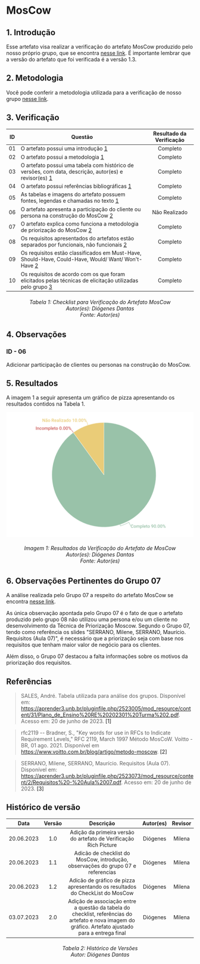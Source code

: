 # MosCow

## 1. Introdução
Esse artefato visa realizar a verificação do artefato MosCow produzido pelo nosso próprio grupo, que se encontra [nesse link](https://requisitos-de-software.github.io/2023.1-Twitch/elicitacao/priorizacao/).
É importante lembrar que a versão do artefato que foi verificada é a versão 1.3. 

## 2. Metodologia
Você pode conferir a metodologia utilizada para a verificação de nosso grupo [nesse link](https://requisitos-de-software.github.io/2023.1-Twitch/verificacao_grupo01/planejamento/).

## 3. Verificação

| ID |Questão| Resultado da Verificação |
| :---: | --- | :---: |
| 01 | O artefato possui uma introdução [1](#1)| Completo |
| 02 | O artefato possui a metodologia  [1](#1)| Completo |
| 03 | O artefato possui uma tabela com histórico de versões, com data, descrição, autor(es) e revisor(es)  [1](#1)| Completo |
| 04 | O artefato possui referências bibliográficas  [1](#1)| Completo |
| 05 | As tabelas e imagens do artefato possuem fontes, legendas e chamadas no texto [1](#1)| Completo |
| 06 | O artefato apresenta a participação do cliente ou persona na construção do MosCow [2](#1)| Não Realizado |
| 07 | O artefato explica como funciona a metodologia de priorização do MosCow [2](#1)| Completo |
| 08 | Os requisitos apresentados do artefatos estão separados por funcionais, não funcionais [2](#1)| Completo |
| 09 | Os requisitos estão classificados em Must-Have, Should-Have, Could-Have, Would/ Want/ Won't- Have [2](#1)| Completo |
| 10 | Os requisitos de acordo com os que foram elicitados pelas técnicas de elicitação utilizadas pelo grupo [3](#1)| Completo |


<h6 align = "center"> Tabela 1: Checklist para Verificação do Artefato MosCow
<br> Autor(es): Diógenes Dantas
<br>Fonte: Autor(es)</h6>

## 4. Observações

### ID - 06

Adicionar participação de clientes ou personas na construção do MosCow.

## 5. Resultados
A imagem 1 a seguir apresenta um gráfico de pizza apresentando os resultados contidos na Tabela 1.

![Resultados MosCow](./imagens/resultado_moscown.png)
<h6 align = "center"> Imagem 1: Resultados da Verificação do Artefato de MosCow
<br> Autor(es): Diógenes Dantas
<br>Fonte: Autor(es)</h6>

## 6. Observações Pertinentes do Grupo 07
A análise realizada pelo Grupo 07 a respeito do artefato MosCow se encontra [nesse link](https://requisitos-de-software.github.io/2023.1-Petz/analise/teste/moscow/).

As única observação apontada pelo Grupo 07 é o fato de que o artefato produzido pelo grupo 08 não utilizou uma persona e/ou um cliente no desenvolvimento da Técnica de Priorização Moscow. Segundo o Grupo 07, tendo como referência os slides "SERRANO, Milene, SERRANO, Maurício. Requisitos (Aula 07)", é necessário que a priorização seja com base nos requisitos que tenham maior valor de negócio para os clientes.

Além disso, o Grupo 07 destacou a falta informações sobre os motivos da priorização dos requisitos.

## Referências

>SALES, André. Tabela utilizada para análise dos grupos. Disponível em: https://aprender3.unb.br/pluginfile.php/2523005/mod_resource/content/31/Plano_de_Ensino%20RE%20202301%20Turma%202.pdf. Acesso em: 20 de junho de 2023. <a id="1">[1]</a>

>rfc2119 -- Bradner, S., "Key words for use in RFCs to Indicate Requirement Levels," RFC 2119, March 1997 Método MosCoW. Voitto - BR, 01 ago. 2021. Disponível em https://www.voitto.com.br/blog/artigo/metodo-moscow. <a id="2">[2]</a>

>SERRANO, Milene, SERRANO, Maurício. Requisitos (Aula 07). Disponível em: https://aprender3.unb.br/pluginfile.php/2523073/mod_resource/content/2/Requisitos%20-%20Aula%2007.pdf. Acesso em: 20 de junho de 2023. <a id="3">[3]</a>

## Histórico de versão
|    Data    | Versão | Descrição                                                                      | Autor(es)  | Revisor  |
| :--------: | :----: | :----------------------------------------------------------------------------: | :--------: | :------: |
| 20.06.2023 | 1.0    | Adição da primeira versão do artefato de Verificação Rich Picture |  Diógenes  | Milena |
| 20.06.2023 | 1.1    | Adicão de checklist do MosCow, introdução, observações do grupo 07 e referencias|   Diógenes   | Milena |
| 20.06.2023 | 1.2    | Adicão de gráfico de pizza apresentando os resultados do CheckList do MosCow |   Diógenes   | Milena |
| 03.07.2023 | 2.0    | Adição de associação entre a questão da tabela do checklist, referências do artefato e nova imagem do gráfico. Artefato ajustado para a entrega final | Diógenes | Milena |

<h6 align = "center"> Tabela 2: Histórico de Versões
<br> Autor: Diógenes Dantas </h6>
